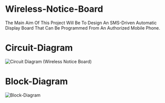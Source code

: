 # Wireless-Notice-Board
The Main Aim Of This Project Will Be To Design An SMS-Driven Automatic Display Board That Can Be Programmed From An Authorized Mobile Phone.
# Circuit-Diagram
![Circuit Diagram (Wireless Notice Board)](https://user-images.githubusercontent.com/89305385/209770033-29077a95-e01d-496d-981c-ffad1286e822.png)
# Block-Diagram
![Block-Diagram](https://user-images.githubusercontent.com/89305385/209770069-c4c3514d-fccd-4ff5-a4e9-ed6bd3ec6056.png)
